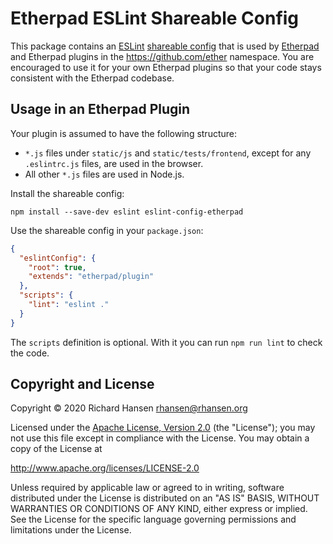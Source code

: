 # Etherpad ESLint Shareable Config

This package contains an [ESLint](https://eslint.org/) [shareable
config](https://eslint.org/docs/developer-guide/shareable-configs) that is used
by [Etherpad](https://etherpad.org/) and Etherpad plugins in the
https://github.com/ether namespace. You are encouraged to use it for your own
Etherpad plugins so that your code stays consistent with the Etherpad codebase.

## Usage in an Etherpad Plugin

Your plugin is assumed to have the following structure:

* `*.js` files under `static/js` and `static/tests/frontend`, except for any
  `.eslintrc.js` files, are used in the browser.
* All other `*.js` files are used in Node.js.

Install the shareable config:

```shell
npm install --save-dev eslint eslint-config-etherpad
```

Use the shareable config in your `package.json`:

```json
{
  "eslintConfig": {
    "root": true,
    "extends": "etherpad/plugin"
  },
  "scripts": {
    "lint": "eslint ."
  }
}
```

The `scripts` definition is optional. With it you can run `npm run lint` to
check the code.

## Copyright and License

Copyright © 2020 Richard Hansen <rhansen@rhansen.org>

Licensed under the [Apache License, Version 2.0](LICENSE) (the "License"); you
may not use this file except in compliance with the License. You may obtain a
copy of the License at

http://www.apache.org/licenses/LICENSE-2.0

Unless required by applicable law or agreed to in writing, software distributed
under the License is distributed on an "AS IS" BASIS, WITHOUT WARRANTIES OR
CONDITIONS OF ANY KIND, either express or implied. See the License for the
specific language governing permissions and limitations under the License.
